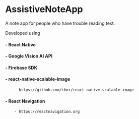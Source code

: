 # AssistiveNoteApp
A note app for people who have trouble reading text.

Developed using 

#### - React Native 
#### - Google Vision AI API 
#### - Firebase SDK 
#### - react-native-scalable-image 
        - https://github.com/ihor/react-native-scalable-image
#### - React Navigation
        - https://reactnavigation.org

